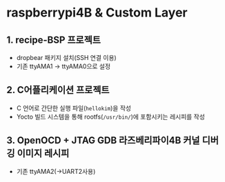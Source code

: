 # raspberrypi4B & Custom Layer

## 1. recipe-BSP 프로젝트
- dropbear 패키지 설치(SSH 연결 이용)
- 기존 ttyAMA1 -> ttyAMA0으로 설정

## 2. C어플리케이션 프로젝트
- C 언어로 간단한 실행 파일(`hellokim`)을 작성
- Yocto 빌드 시스템을 통해 rootfs(`/usr/bin/`)에 포함시키는 레시피를 작성

## 3. OpenOCD + JTAG GDB 라즈베리파이4B 커널 디버깅 이미지 레시피
- 기존 ttyAMA2(->UART2사용)
